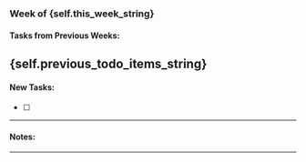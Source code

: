 ### Week of {self.this_week_string}
#### Tasks from Previous Weeks:
{self.previous_todo_items_string}
---
#### New Tasks:
- [ ] 

---
#### Notes:


---

